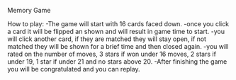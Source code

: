 Memory Game

How to play:
-The game will start with 16 cards faced down.
-once you click a card it will be flipped an shown and will result in game time to start.
-you will click another card, if they are matched they will stay open, if not matched they will be shown for a brief time and then closed again.
-you will rated on the number of moves, 3 stars if won under 16 moves, 2 stars if under 19, 1 star if under 21 and no stars above 20.
-After finishing the game you will be congratulated and you can replay.